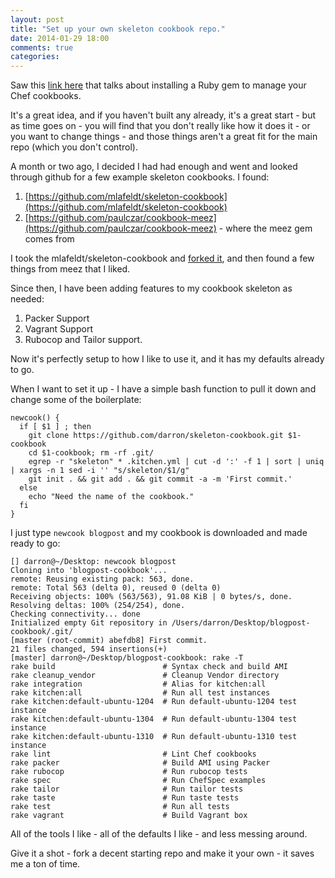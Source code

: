 ```yaml
---
layout: post
title: "Set up your own skeleton cookbook repo."
date: 2014-01-29 18:00
comments: true
categories: 
---
```


Saw this [link here](http://theagileadmin.com/2014/01/20/clean-up-your-cookbook-mess-with-meez/) that talks about installing a Ruby gem to manage your Chef cookbooks. 

It's a great idea, and if you haven't built any already, it's a great start - but as time goes on - you will find that you don't really like how it does it - or you want to change things - and those things aren't a great fit for the main repo (which you don't control).

A month or two ago, I decided I had had enough and went and looked through github for a few example skeleton cookbooks. I found:

1. [https://github.com/mlafeldt/skeleton-cookbook](https://github.com/mlafeldt/skeleton-cookbook)
2. [https://github.com/paulczar/cookbook-meez](https://github.com/paulczar/cookbook-meez) - where the meez gem comes from

I took the mlafeldt/skeleton-cookbook and [forked it](https://github.com/darron/skeleton-cookbook), and then found a few things from meez that I liked.

Since then, I have been adding features to my cookbook skeleton as needed:

1. Packer Support
2. Vagrant Support
3. Rubocop and Tailor support.

Now it's perfectly setup to how I like to use it, and it has my defaults already to go.

When I want to set it up - I have a simple bash function to pull it down and change some of the boilerplate:

```
newcook() {
  if [ $1 ] ; then
    git clone https://github.com/darron/skeleton-cookbook.git $1-cookbook
    cd $1-cookbook; rm -rf .git/
    egrep -r "skeleton" * .kitchen.yml | cut -d ':' -f 1 | sort | uniq | xargs -n 1 sed -i '' "s/skeleton/$1/g"
    git init . && git add . && git commit -a -m 'First commit.'
  else
    echo "Need the name of the cookbook."
  fi
}
```

I just type `newcook blogpost` and my cookbook is downloaded and made ready to go:

```
[] darron@~/Desktop: newcook blogpost
Cloning into 'blogpost-cookbook'...
remote: Reusing existing pack: 563, done.
remote: Total 563 (delta 0), reused 0 (delta 0)
Receiving objects: 100% (563/563), 91.08 KiB | 0 bytes/s, done.
Resolving deltas: 100% (254/254), done.
Checking connectivity... done
Initialized empty Git repository in /Users/darron/Desktop/blogpost-cookbook/.git/
[master (root-commit) abefdb8] First commit.
21 files changed, 594 insertions(+)
[master] darron@~/Desktop/blogpost-cookbook: rake -T
rake build                        # Syntax check and build AMI
rake cleanup_vendor               # Cleanup Vendor directory
rake integration                  # Alias for kitchen:all
rake kitchen:all                  # Run all test instances
rake kitchen:default-ubuntu-1204  # Run default-ubuntu-1204 test instance
rake kitchen:default-ubuntu-1304  # Run default-ubuntu-1304 test instance
rake kitchen:default-ubuntu-1310  # Run default-ubuntu-1310 test instance
rake lint                         # Lint Chef cookbooks
rake packer                       # Build AMI using Packer
rake rubocop                      # Run rubocop tests
rake spec                         # Run ChefSpec examples
rake tailor                       # Run tailor tests
rake taste                        # Run taste tests
rake test                         # Run all tests
rake vagrant                      # Build Vagrant box
```

All of the tools I like - all of the defaults I like - and less messing around.

Give it a shot - fork a decent starting repo and make it your own - it saves me a ton of time.